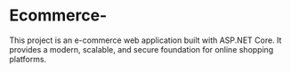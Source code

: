 # Ecommerce-
This project is an e-commerce web application built with ASP.NET Core. It provides a modern, scalable, and secure foundation for online shopping platforms.
